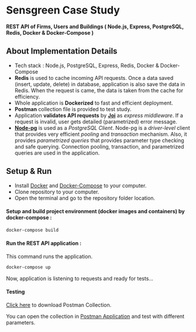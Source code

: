 # Sensgreen Case Study
**REST API of Firms, Users and Buildings ( Node.js, Express, PostgreSQL, Redis, Docker & Docker-Compose )**



## About Implementation Details

- Tech stack : Node.js, PostgreSQL, Express, Redis, Docker & Docker-Compose
- **Redis** is used to cache incoming API requests. Once a data saved (insert, update, delete) in database, application is also save the data in Redis. When the request is came, the data is taken from the cache for efficiency.
- Whole application is **Dockerized** to fast and efficient deployment. 
- **Postman** collection file is provided to test study.
- Application **validates API requests** by [**Joi**](https://www.npmjs.com/package/joi) as _express middleware_. If a request is invalid, user gets detailed (parametrized) error message. 
- [**Node-pg**](https://www.npmjs.com/package/pg) is used as a _PostgreSQL Client_. Node-pg is a _driver-level_ client that provides very efficient _pooling_ and _transaction_ mechanism. Also, it provides _parametrized queries_ that provides parameter type checking and safe querying. Connection pooling, transaction, and parametrized queries are used in the application. 
 

## Setup & Run


- Install [Docker](https://docs.docker.com/engine/install/) and [Docker-Compose](https://docs.docker.com/compose/install/) to your computer.
- Clone repository to your computer.
- Open the terminal and go to the repository folder location.


#### Setup and build project environment (docker images and containers) by docker-compose :
```sh
docker-compose build
```

#### Run the REST API application :

This command runs the application.
```sh
docker-compose up
```
Now, application is listening to requests and ready for tests...


#### Testing

[Click here](https://github.com/yasin-cs-3244/sensgreen-case-study/blob/main/Sensgreen%20Case.postman_collection.json) to download Postman Collection.

You can open the collection in [Postman Application](https://www.postman.com/downloads/) and test with different parameters.

